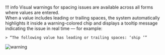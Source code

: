 <!-- SPACING-WARNING --start -->
!!! info
    Visual warnings for spacing issues are available across all forms where values are entered.  
    When a value includes leading or trailing spaces, the system automatically highlights it inside a warning-colored chip and displays a tooltip message indicating the issue in real time — for example:

    > “The following value has leading or trailing spaces: ‘ship ’”

![warning](/assets/checks/expected-values/warning.png)

<!-- SPACING-WARNING --end -->